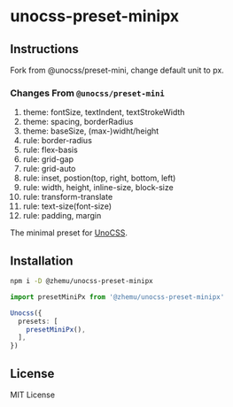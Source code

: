 # unocss-preset-minipx

## Instructions
Fork from @unocss/preset-mini, change default unit to px.

### Changes From `@unocss/preset-mini`

1. theme: fontSize, textIndent, textStrokeWidth
2. theme: spacing, borderRadius
3. theme: baseSize, (max-)widht/height
4. rule: border-radius
5. rule: flex-basis
6. rule: grid-gap
7. rule: grid-auto
8. rule: inset, postion(top, right, bottom, left)
9. rule: width, height, inline-size, block-size
10. rule: transform-translate
11. rule: text-size(font-size)
12. rule: padding, margin

The minimal preset for [UnoCSS](https://github.com/unocss/unocss).

## Installation

```bash
npm i -D @zhemu/unocss-preset-minipx
```

```ts
import presetMiniPx from '@zhemu/unocss-preset-minipx'

Unocss({
  presets: [
    presetMiniPx(),
  ],
})
```

## License

MIT License
